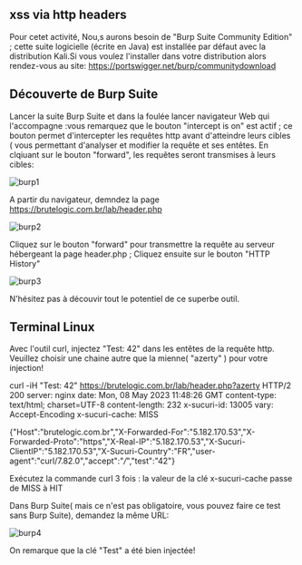 ## xss via http headers

Pour cetet activité, Nou,s aurons besoin de "Burp Suite Community Edition" ; cette suite logicielle (écrite en Java) est installée par défaut avec la distribution Kali.Si vous voulez l'installer dans votre distribution alors rendez-vous au site: https://portswigger.net/burp/communitydownload

## Découverte de Burp Suite

Lancer la suite Burp Suite et dans la foulée lancer navigateur Web qui l'accompagne :vous remarquez que le bouton "intercept is on" est actif ; ce bouton permet d'intercepter les requêtes http avant d'atteindre leurs cibles ( vous permettant d'analyser et modifier la requête et ses entêtes. En clqiuant sur le bouton "forward", les requêtes seront transmises à leurs cibles:

![burp1](https://user-images.githubusercontent.com/38082725/236813494-47bcb764-0302-4267-889c-1867abf56e6c.png)

A partir du navigateur, demndez la page https://brutelogic.com.br/lab/header.php

![burp2](https://user-images.githubusercontent.com/38082725/236814152-6fe08b39-3f7a-4a45-ba2f-4cb685d11d02.png)

Cliquez sur le bouton "forward" pour transmettre la requête au serveur hébergeant la page header.php ; Cliquez ensuite sur le bouton "HTTP History"

![burp3](https://user-images.githubusercontent.com/38082725/236814646-eb97496d-8137-40a0-8acc-5b692ec4413b.png)

N'hésitez pas à découvir tout le potentiel de ce superbe outil.

## Terminal Linux

Avec l'outil curl, injectez  "Test: 42" dans les entêtes de la requête http. Veuillez choisir une chaine autre que la mienne( "azerty" ) pour votre injection! 

curl -iH "Test: 42"  https://brutelogic.com.br/lab/header.php?azerty
HTTP/2 200 
server: nginx
date: Mon, 08 May 2023 11:48:26 GMT
content-type: text/html; charset=UTF-8
content-length: 232
x-sucuri-id: 13005
vary: Accept-Encoding
x-sucuri-cache: MISS

{"Host":"brutelogic.com.br","X-Forwarded-For":"5.182.170.53","X-Forwarded-Proto":"https","X-Real-IP":"5.182.170.53","X-Sucuri-ClientIP":"5.182.170.53","X-Sucuri-Country":"FR","user-agent":"curl\/7.82.0","accept":"*\/*","test":"42"}

Exécutez la commande curl 3 fois : la valeur de la clé x-sucuri-cache passe de MISS à HIT

Dans Burp Suite( mais ce n'est pas obligatoire, vous pouvez faire ce test sans Burp Suite), demandez la même URL:

![burp4](https://user-images.githubusercontent.com/38082725/236817199-8aab5f83-cda5-4fe7-a77b-dd7af086fb98.png)

On remarque que la clé "Test" a été bien injectée!


